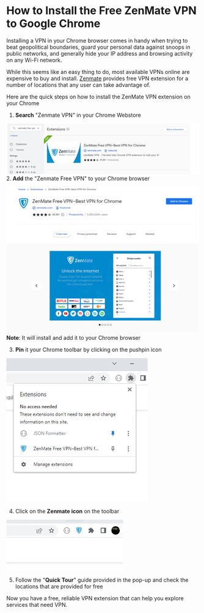 # How to Install the Free ZenMate VPN to Google Chrome
Installing a VPN in your Chrome browser comes in handy when trying to beat geopolitical boundaries, guard your personal data against snoops in public networks, and generally hide your IP address and browsing activity on any Wi-Fi network.

While this seems like an easy thing to do, most available VPNs online are expensive to buy and install. [Zenmate]("https://zenmate.com/") provides free VPN extension for a number of locations that any user can take advantage of.

Here are the quick steps on how to install the ZenMate VPN extension on your Chrome 

1. **Search** "Zenmate VPN" in your Chrome Webstore

![step 1](https://raw.githubusercontent.com/AmosCheby/Zeen/main/znez.png)
2.  **Add** the "Zenmate Free VPN" to your Chrome browser

![step 2](https://raw.githubusercontent.com/AmosCheby/Zeen/main/Screenshot%202022-06-06%20173743.png)
**Note**: It will install and add it to your Chrome browser

3. **Pin** it your Chrome toolbar by clicking on the pushpin icon
   

 ![step 3](https://raw.githubusercontent.com/AmosCheby/Zeen/main/Screenshot%20(2)%20-%20Copy.png)

4. Click on the **Zenmate icon** on the toolbar
   

 ![step 4](https://raw.githubusercontent.com/AmosCheby/Zeen/main/Screenshot%202022-06-06%20174657.png)

5. Follow the "**Quick Tour**" guide provided in the pop-up and check the locations that are provided for free

Now you have a free, reliable VPN extension that can help you explore services that need VPN.